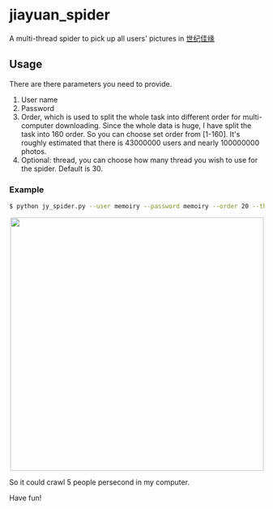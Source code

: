 # jiayuan_spider


A multi-thread spider to pick up all users' pictures in [世纪佳缘](http://www.jiayuan.com/)

## Usage

There are there parameters you need to provide.

1. User name
2. Password
3. Order, which is used to split the whole task into different order for multi-computer downloading. Since the whole data is huge, I have split the task into 160 order. So you can choose set order from [1-160]. It's roughly estimated that there is 43000000 users and nearly 100000000 photos.
4. Optional: thread, you can choose how many thread you wish to use for the spider. Default is 30.

### Example

```bash
$ python jy_spider.py --user memoiry --password memoiry --order 20 --thread 30
```

<p align="center"><img src=" https://i.loli.net/2017/08/20/5999ab3e96d45.png "width=500></img></p>

So it could crawl 5 people persecond in my computer.

Have fun!




